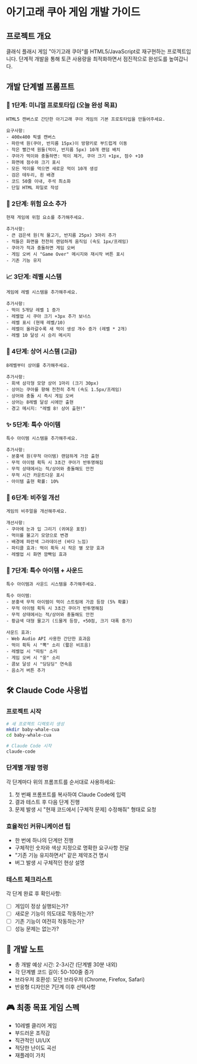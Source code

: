 # 아기고래 쿠아 게임 개발 가이드

## 프로젝트 개요
클래식 플래시 게임 "아기고래 쿠아"를 HTML5/JavaScript로 재구현하는 프로젝트입니다.
단계적 개발을 통해 토큰 사용량을 최적화하면서 점진적으로 완성도를 높여갑니다.

## 개발 단계별 프롬프트

### 🎯 1단계: 미니멀 프로토타입 (오늘 완성 목표)
```
HTML5 캔버스로 간단한 아기고래 쿠아 게임의 기본 프로토타입을 만들어주세요.

요구사항:
- 400x400 픽셀 캔버스
- 파란색 원(쿠아, 반지름 15px)이 방향키로 부드럽게 이동
- 작은 빨간색 원들(먹이, 반지름 5px) 10개 랜덤 배치
- 쿠아가 먹이와 충돌하면: 먹이 제거, 쿠아 크기 +1px, 점수 +10
- 화면에 점수와 크기 표시
- 모든 먹이를 먹으면 새로운 먹이 10개 생성
- 검은 테두리, 흰 배경
- 코드 50줄 이내, 주석 최소화
- 단일 HTML 파일로 작성
```

### 🚨 2단계: 위험 요소 추가
```
현재 게임에 위험 요소를 추가해주세요.

추가사항:
- 큰 검은색 원(적 물고기, 반지름 25px) 3마리 추가
- 적들은 화면을 천천히 랜덤하게 움직임 (속도 1px/프레임)
- 쿠아가 적과 충돌하면 게임 오버
- 게임 오버 시 "Game Over" 메시지와 재시작 버튼 표시
- 기존 기능 유지
```

### 📈 3단계: 레벨 시스템
```
게임에 레벨 시스템을 추가해주세요.

추가사항:
- 먹이 5개당 레벨 1 증가
- 레벨업 시 쿠아 크기 +3px 추가 보너스
- 레벨 표시 (현재 레벨/10)
- 레벨이 올라갈수록 새 먹이 생성 개수 증가 (레벨 * 2개)
- 레벨 10 달성 시 승리 메시지
```

### 🦈 4단계: 상어 시스템 (고급)
```
8레벨부터 상어를 추가해주세요.

추가사항:
- 회색 삼각형 모양 상어 1마리 (크기 30px)
- 상어는 쿠아를 향해 천천히 추적 (속도 1.5px/프레임)
- 상어와 충돌 시 즉시 게임 오버
- 상어는 8레벨 달성 시에만 출현
- 경고 메시지: "레벨 8! 상어 출현!"
```

### ✨ 5단계: 특수 아이템
```
특수 아이템 시스템을 추가해주세요.

추가사항:
- 분홍색 원(무적 아이템) 랜덤하게 가끔 출현
- 무적 아이템 획득 시 3초간 쿠아가 반투명해짐
- 무적 상태에서는 적/상어와 충돌해도 안전
- 무적 시간 카운트다운 표시
- 아이템 출현 확률: 10%
```

### 🎨 6단계: 비주얼 개선
```
게임의 비주얼을 개선해주세요.

개선사항:
- 쿠아에 눈과 입 그리기 (귀여운 표정)
- 먹이를 물고기 모양으로 변경
- 배경에 파란색 그라데이션 (바다 느낌)
- 파티클 효과: 먹이 획득 시 작은 별 모양 효과
- 레벨업 시 화면 깜빡임 효과
```

### 🎵 7단계: 특수 아이템 + 사운드
```
특수 아이템과 사운드 시스템을 추가해주세요.

특수 아이템:
- 분홍색 무적 아이템이 먹이 스트림에 가끔 등장 (5% 확률)
- 무적 아이템 획득 시 3초간 쿠아가 반투명해짐
- 무적 상태에서는 적/상어와 충돌해도 안전
- 황금색 대형 물고기 (드물게 등장, +50점, 크기 대폭 증가)

사운드 효과:
- Web Audio API 사용한 간단한 효과음
- 먹이 획득 시 "뽁" 소리 (짧은 비프음)
- 레벨업 시 "띠링" 소리
- 게임 오버 시 "웅" 소리
- 콤보 달성 시 "딩딩딩" 연속음
- 음소거 버튼 추가
```

## 🛠️ Claude Code 사용법

### 프로젝트 시작
```bash
# 새 프로젝트 디렉토리 생성
mkdir baby-whale-cua
cd baby-whale-cua

# Claude Code 시작
claude-code
```

### 단계별 개발 명령
각 단계마다 위의 프롬프트를 순서대로 사용하세요:

1. 첫 번째 프롬프트를 복사하여 Claude Code에 입력
2. 결과 테스트 후 다음 단계 진행
3. 문제 발생 시 "현재 코드에서 [구체적 문제] 수정해줘" 형태로 요청

### 효율적인 커뮤니케이션 팁
- 한 번에 하나의 단계만 진행
- 구체적인 숫자와 색상 지정으로 명확한 요구사항 전달
- "기존 기능 유지하면서" 같은 제약조건 명시
- 버그 발생 시 구체적인 현상 설명

### 테스트 체크리스트
각 단계 완료 후 확인사항:
- [ ] 게임이 정상 실행되는가?
- [ ] 새로운 기능이 의도대로 작동하는가?
- [ ] 기존 기능이 여전히 작동하는가?
- [ ] 성능 문제는 없는가?

## 📝 개발 노트
- 총 개발 예상 시간: 2-3시간 (단계별 30분 내외)
- 각 단계별 코드 길이: 50-100줄 증가
- 브라우저 호환성: 모던 브라우저 (Chrome, Firefox, Safari)
- 반응형 디자인은 7단계 이후 선택사항

## 🎮 최종 목표 게임 스펙
- 10레벨 클리어 게임
- 부드러운 조작감
- 직관적인 UI/UX
- 적당한 난이도 곡선
- 재플레이 가치